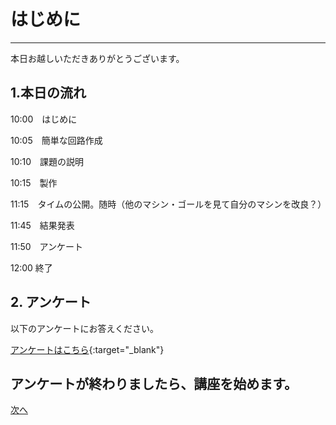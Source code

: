 # はじめに
---
本日お越しいただきありがとうございます。

## 1.本日の流れ
10:00　はじめに　　

10:05　簡単な回路作成　　

10:10　課題の説明

10:15　製作

11:15　タイムの公開。随時（他のマシン・ゴールを見て自分のマシンを改良？）

11:45　結果発表

11:50　アンケート

12:00  終了
## 2. アンケート

以下のアンケートにお答えください。

[アンケートはこちら](https://forms.gle/c23xCzxC6Y9LbtAf9){:target="_blank"}


## アンケートが終わりましたら、講座を始めます。

[次へ](https://junya11.github.io/littlebits/mydemo)